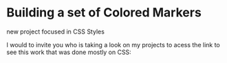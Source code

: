 # Building a set of Colored Markers
 new project focused in CSS Styles

I would to invite you who is taking a look on my projects to acess the link to see this work that was done mostly on CSS: 
